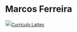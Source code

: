 # Marcos Ferreira

<div>
  <a href='https://lattes.cnpq.br/8306745786032285'><img  height='20em' src='https://www.foar.unesp.br/Home/Biblioteca/identificadoresdepesquisadores/lattes.png'>Currículo Lattes</a>
</div>
